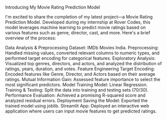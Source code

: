 Introducing My Movie Rating Prediction Model

I'm excited to share the completion of my latest project—a Movie Rating Prediction Model. Developed during my internship at Rover Codes, this model leverages machine learning to predict movie ratings based on various features such as genre, director, cast, and more. Here's a brief overview of the process:

Data Analysis & Preprocessing
Dataset: IMDb Movies India.
Preprocessing: Handled missing values, converted relevant columns to numeric types, and performed target encoding for categorical features.
Exploratory Analysis: Visualized top genres, directors, and actors, and analyzed the distribution of ratings, years, duration, and votes.
Feature Engineering
Target Encoding: Encoded features like Genre, Director, and Actors based on their average ratings.
Mutual Information Gain: Assessed feature importance to select the most significant predictors.
Model Training
Model: Linear Regression.
Training & Testing: Split the data into training and testing sets (70/30).
Performance Evaluation: Achieved a promising R-squared score and analyzed residual errors.
Deployment
Saving the Model: Exported the trained model using joblib.
Streamlit App: Deployed an interactive web application where users can input movie features to get predicted ratings.
